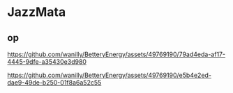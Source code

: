 # JazzMata

## op

https://github.com/wanilly/BetteryEnergy/assets/49769190/79ad4eda-af17-4445-9dfe-a35430e3d980

https://github.com/wanilly/BetteryEnergy/assets/49769190/e5b4e2ed-dae9-49de-b250-01f8a6a52c55
